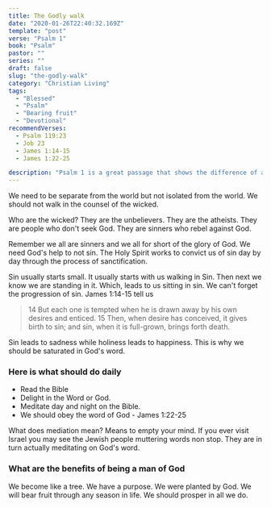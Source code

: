 ```yaml
---
title: The Godly walk
date: "2020-01-26T22:40:32.169Z"
template: "post"
verse: "Psalm 1"
book: "Psalm"
pastor: ""
series: ""
draft: false
slug: "the-godly-walk"
category: "Christian Living"
tags:
  - "Blessed"
  - "Psalm"
  - "Bearing fruit"
  - "Devotional"
recommendVerses: 
  - Psalm 119:23
  - Job 23
  - James 1:14-15
  - James 1:22-25

description: "Psalm 1 is a great passage that shows the difference of a Godly walk vs a non Godly walk"
---
```


We need to be separate from the world but not isolated from the world. We should not walk in the counsel of the wicked.

Who are the wicked? They are the unbelievers. They are the atheists. They are people who don't seek God. They are sinners who rebel against God.

Remember we all are sinners and we all for short of the glory of God. We need God's help to not sin. The Holy Spirit works to convict us of sin day by day through the process of sanctification. 

Sin usually starts small. It usually starts with us walking in Sin. Then next we know we are standing in it. Which, leads to us sitting in sin. We can't forget the progression of sin. James 1:14-15 tell us <blockquote>14 But each one is tempted when he is drawn away by his own desires and enticed. 15 Then, when desire has conceived, it gives birth to sin; and sin, when it is full-grown, brings forth death.</blockquote>

Sin leads to sadness while holiness leads to happiness. This is why we should be saturated in God's word. 

### Here is what should do daily

- Read the Bible 
- Delight in the Word or God. 
- Meditate day and night on the Bible. 
- We should obey the word of God - James 1:22-25

What does mediation mean? Means to empty your mind. If you ever visit Israel you may see the Jewish people muttering words non stop. They are in turn actually meditating on God's word. 


### What are the benefits of being a man of God

We become like a tree. We have a purpose. We were planted by God. We will bear fruit through any season in life. We should prosper in all we do. 
